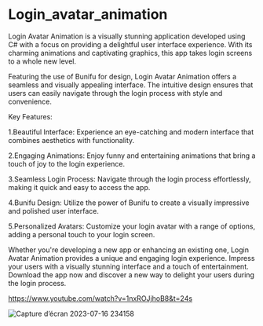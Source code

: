 ﻿# Login_avatar_animation
  Login Avatar Animation is a visually stunning application developed using C# with a focus on providing a delightful user interface experience. With its charming animations and captivating graphics, this app takes login screens to a whole new level.

 Featuring the use of Bunifu for design, Login Avatar Animation offers a seamless and visually appealing interface. The intuitive design ensures that users can easily navigate through the login process with style and convenience.

 Key Features:

 1.Beautiful Interface: Experience an eye-catching and modern interface that combines aesthetics with functionality.

 2.Engaging Animations: Enjoy funny and entertaining animations that bring a touch of joy to the login experience.

 3.Seamless Login Process: Navigate through the login process effortlessly, making it quick and easy to access the app.

 4.Bunifu Design: Utilize the power of Bunifu to create a visually impressive and polished user interface.

 5.Personalized Avatars: Customize your login avatar with a range of options, adding a personal touch to your login screen.

 Whether you're developing a new app or enhancing an existing one, Login Avatar Animation provides a unique and engaging login experience. Impress your users with a visually stunning interface and a touch of entertainment. Download the app now and discover a new way to delight your users during the login process.
 
https://www.youtube.com/watch?v=1nxROJjhoB8&t=24s

![Capture d’écran 2023-07-16 234158](https://github.com/ChiccOussama/Login_avatar_animation/assets/36731728/e766d67a-3ebe-4839-8bbd-636fe3d046ad)
